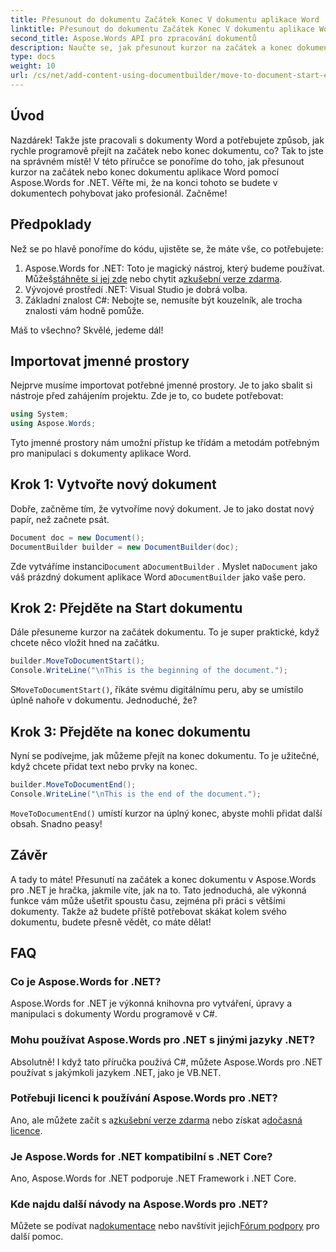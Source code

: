 ```yaml
---
title: Přesunout do dokumentu Začátek Konec V dokumentu aplikace Word
linktitle: Přesunout do dokumentu Začátek Konec V dokumentu aplikace Word
second_title: Aspose.Words API pro zpracování dokumentů
description: Naučte se, jak přesunout kurzor na začátek a konec dokumentu aplikace Word pomocí Aspose.Words for .NET. Komplexní průvodce s pokyny krok za krokem a příklady.
type: docs
weight: 10
url: /cs/net/add-content-using-documentbuilder/move-to-document-start-end/
---
```

## Úvod

Nazdárek! Takže jste pracovali s dokumenty Word a potřebujete způsob, jak rychle programově přejít na začátek nebo konec dokumentu, co? Tak to jste na správném místě! V této příručce se ponoříme do toho, jak přesunout kurzor na začátek nebo konec dokumentu aplikace Word pomocí Aspose.Words for .NET. Věřte mi, že na konci tohoto se budete v dokumentech pohybovat jako profesionál. Začněme!

## Předpoklady

Než se po hlavě ponoříme do kódu, ujistěte se, že máte vše, co potřebujete:

1.  Aspose.Words for .NET: Toto je magický nástroj, který budeme používat. Můžeš[stáhněte si jej zde](https://releases.aspose.com/words/net/) nebo chytit a[zkušební verze zdarma](https://releases.aspose.com/).
2. Vývojové prostředí .NET: Visual Studio je dobrá volba.
3. Základní znalost C#: Nebojte se, nemusíte být kouzelník, ale trocha znalosti vám hodně pomůže.

Máš to všechno? Skvělé, jedeme dál!

## Importovat jmenné prostory

Nejprve musíme importovat potřebné jmenné prostory. Je to jako sbalit si nástroje před zahájením projektu. Zde je to, co budete potřebovat:

```csharp
using System;
using Aspose.Words;
```

Tyto jmenné prostory nám umožní přístup ke třídám a metodám potřebným pro manipulaci s dokumenty aplikace Word.

## Krok 1: Vytvořte nový dokument

Dobře, začněme tím, že vytvoříme nový dokument. Je to jako dostat nový papír, než začnete psát.

```csharp
Document doc = new Document();
DocumentBuilder builder = new DocumentBuilder(doc);
```

 Zde vytváříme instanci`Document` a`DocumentBuilder` . Myslet na`Document` jako váš prázdný dokument aplikace Word a`DocumentBuilder` jako vaše pero.

## Krok 2: Přejděte na Start dokumentu

Dále přesuneme kurzor na začátek dokumentu. To je super praktické, když chcete něco vložit hned na začátku.

```csharp
builder.MoveToDocumentStart();
Console.WriteLine("\nThis is the beginning of the document.");
```

 S`MoveToDocumentStart()`, říkáte svému digitálnímu peru, aby se umístilo úplně nahoře v dokumentu. Jednoduché, že?

## Krok 3: Přejděte na konec dokumentu

Nyní se podívejme, jak můžeme přejít na konec dokumentu. To je užitečné, když chcete přidat text nebo prvky na konec.

```csharp
builder.MoveToDocumentEnd();
Console.WriteLine("\nThis is the end of the document.");
```

`MoveToDocumentEnd()` umístí kurzor na úplný konec, abyste mohli přidat další obsah. Snadno peasy!

## Závěr

A tady to máte! Přesunutí na začátek a konec dokumentu v Aspose.Words pro .NET je hračka, jakmile víte, jak na to. Tato jednoduchá, ale výkonná funkce vám může ušetřit spoustu času, zejména při práci s většími dokumenty. Takže až budete příště potřebovat skákat kolem svého dokumentu, budete přesně vědět, co máte dělat!

## FAQ

### Co je Aspose.Words for .NET?  
Aspose.Words for .NET je výkonná knihovna pro vytváření, úpravy a manipulaci s dokumenty Wordu programově v C#.

### Mohu používat Aspose.Words pro .NET s jinými jazyky .NET?  
Absolutně! I když tato příručka používá C#, můžete Aspose.Words pro .NET používat s jakýmkoli jazykem .NET, jako je VB.NET.

### Potřebuji licenci k používání Aspose.Words pro .NET?  
 Ano, ale můžete začít s a[zkušební verze zdarma](https://releases.aspose.com/) nebo získat a[dočasná licence](https://purchase.aspose.com/temporary-license/).

### Je Aspose.Words for .NET kompatibilní s .NET Core?  
Ano, Aspose.Words for .NET podporuje .NET Framework i .NET Core.

### Kde najdu další návody na Aspose.Words pro .NET?  
Můžete se podívat na[dokumentace](https://reference.aspose.com/words/net/) nebo navštívit jejich[Fórum podpory](https://forum.aspose.com/c/words/8) pro další pomoc.
